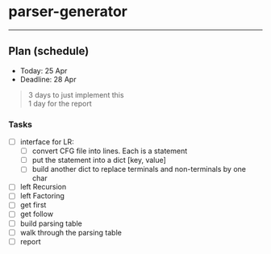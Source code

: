 # parser-generator

---

## Plan (schedule)
* Today: 25 Apr
* Deadline: 28 Apr

> 3 days to just implement this<br>
> 1 day for the report

### Tasks
* [ ] interface for LR:
  * [ ] convert CFG file into lines. Each is a statement
  * [ ] put the statement into a dict [key, value]
  * [ ] build another dict to replace terminals and non-terminals by one char
* [ ] left Recursion
* [ ] left Factoring
* [ ] get first
* [ ] get follow
* [ ] build parsing table
* [ ] walk through the parsing table
* [ ] report
